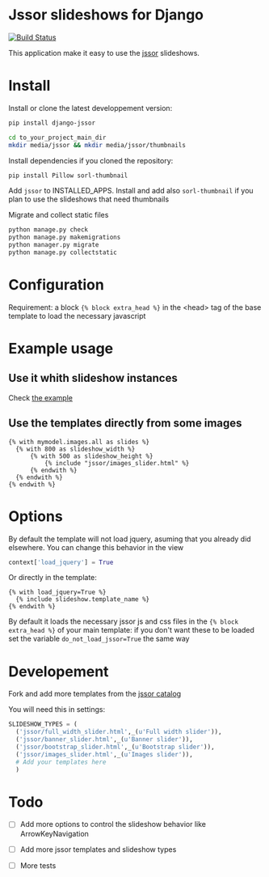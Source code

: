 # Jssor slideshows for Django

[![Build Status](https://travis-ci.org/synw/django-jssor.svg?branch=master)](https://travis-ci.org/synw/django-jssor)

This application make it easy to use the [jssor](http://jssor.com/) slideshows.

# Install

Install or clone the latest developpement version:

  ```bash
pip install django-jssor
  ```

  ```bash
cd to_your_project_main_dir
mkdir media/jssor && mkdir media/jssor/thumbnails
  ```

Install dependencies if you cloned the repository:

  ```bash
pip install Pillow sorl-thumbnail
  ```

Add `jssor` to INSTALLED_APPS. Install and add also `sorl-thumbnail` if you plan to use the slideshows that need thumbnails

Migrate and collect static files

  ```bash
python manage.py check
python manage.py makemigrations
python manager.py migrate
python manage.py collectstatic
  ```

# Configuration

Requirement: a block `{% block extra_head %}` in the \<head\> tag of the base template to load the 
necessary javascript

# Example usage

## Use it whith slideshow instances

Check [the example](example)

## Use the templates directly from some images

  ```django
  {% with mymodel.images.all as slides %}
  	{% with 800 as slideshow_width %}
  		{% with 500 as slideshow_height %}
  			{% include "jssor/images_slider.html" %}
  		{% endwith %}
  	{% endwith %}
  {% endwith %}
  ```

# Options

By default the template will not load jquery, asuming that you already did elsewhere. You can change this behavior in the view

  ```python
context['load_jquery'] = True
  ```

Or directly in the template:

  ```django
{% with load_jquery=True %}
	{% include slideshow.template_name %}
{% endwith %}
  ```

By default it loads the necessary jssor js and css files in the `{% block extra_head %}` of your main template: if you don't want these to be loaded set the variable `do_not_load_jssor=True` the same way

# Developement

Fork and add more templates from the [jssor catalog](http://jssor.com/demos/) 

You will need this in settings:

  ```python
SLIDESHOW_TYPES = (
	('jssor/full_width_slider.html',_(u'Full width slider')),
	('jssor/banner_slider.html',_(u'Banner slider')),
	('jssor/bootstrap_slider.html',_(u'Bootstrap slider')),
	('jssor/images_slider.html',_(u'Images slider')),
	# Add your templates here
	)
  ```

# Todo

- [ ] Add more options to control the slideshow behavior like ArrowKeyNavigation
- [ ] Add more jssor templates and slideshow types
- [ ] More tests

